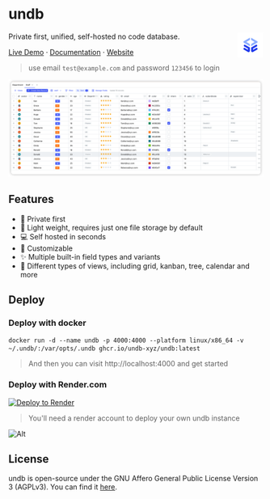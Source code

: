 # undb

<img height="50px" src="./docs/logo.png" alt="undb" align="right" />

Private first, unified, self-hosted no code database.

<a href="https://demo.undb.xyz/">Live Demo</a>
·
<a href="https://docs.undb.xyz/">Documentation</a>
·
<a href="https://www.undb.xyz/">Website</a>

> use email `test@example.com` and password `123456` to login

![undb](./docs/undb.png)

## Features

- :closed_lock_with_key: Private first
- :balloon: Light weight, requires just one file storage by default
- :computer: Self hosted in seconds
- :pencil: Customizable
- :sparkles: Multiple built-in field types and variants
- :city_sunset: Different types of views, including grid, kanban, tree, calendar and more

## Deploy

### Deploy with docker

```
docker run -d --name undb -p 4000:4000 --platform linux/x86_64 -v ~/.undb/:/var/opts/.undb ghcr.io/undb-xyz/undb:latest
```

> And then you can visit http://localhost:4000 and get started

### Deploy with Render.com

<a href="https://render.com/deploy?repo=https://github.com/undb-xyz/undb">
  <img src="https://render.com/images/deploy-to-render-button.svg" alt="Deploy to Render">
</a>

> You'll need a render account to deploy your own undb instance

![Alt](https://repobeats.axiom.co/api/embed/4e19a26c5f110e58bbcce4bb6a79c144a481c3dd.svg "Repobeats analytics image")

## License

undb is open-source under the GNU Affero General Public License Version 3 (AGPLv3). You can find it [here](./LICENSE).
